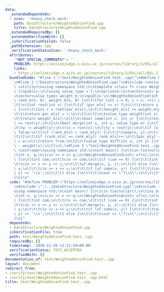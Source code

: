 ```yaml
---
data:
  _extendedDependsOn:
  - icon: ':heavy_check_mark:'
    path: DataStructure/WeightedUnionFind.cpp
    title: DataStructure/WeightedUnionFind.cpp
  _extendedRequiredBy: []
  _extendedVerifiedWith: []
  _isVerificationFailed: false
  _pathExtension: cpp
  _verificationStatusIcon: ':heavy_check_mark:'
  attributes:
    '*NOT_SPECIAL_COMMENTS*': ''
    PROBLEM: https://onlinejudge.u-aizu.ac.jp/courses/library/3/DSL/all/DSL_1_B
    links:
    - https://onlinejudge.u-aizu.ac.jp/courses/library/3/DSL/all/DSL_1_B
  bundledCode: "#line 1 \"test/WeightedUnionFind.test..cpp\"\n#define PROBLEM \"https://onlinejudge.u-aizu.ac.jp/courses/library/3/DSL/all/DSL_1_B\"\
    \n#line 2 \"DataStructure/WeightedUnionFind.cpp\"\n#include <vector>\n#include\
    \ <utility>\nusing namespace std;\n\ntemplate <class T> class WeightedUnionFind\
    \ {\npublic:\n\tusing value_type = T;\n\nprivate:\n\tvector<int> par_m, rank_m;\n\
    \tvector<value_type> weight_m;\n\npublic:\n\tWeightedUnionFind(int n) : par_m(n),\
    \ rank_m(n, 0), weight_m(n, 0) {\n\t\tfor (int i = 0; i < n; ++i) par_m[i] = i;\n\
    \t}\n\tint root(int x) {\n\t\tif (par_m[x] == x) {\n\t\t\treturn x;\n\t\t} else\
    \ {\n\t\t\tint r = root(par_m[x]);\n\t\t\tweight_m[x] += weight_m[par_m[x]];\n\
    \t\t\treturn par_m[x] = r;\n\t\t}\n\t}\n\tvalue_type weight(int x) {\n\t\troot(x);\n\
    \t\treturn weight_m[x];\n\t}\n\tbool same(int x, int y) {\n\t\treturn root(x)\
    \ == root(y);\n\t}\n\tbool merge(int x, int y, value_type w) {\n\t\tw += weight(x);\n\
    \t\tw -= weight(y);\n\t\tx = root(x);\n\t\ty = root(y);\n\t\tif (x == y) return\
    \ false;\n\t\tif (rank_m[x] < rank_m[y]) {\n\t\t\tswap(x, y);\n\t\t\tw = -w;\n\
    \t\t}\n\t\tif (rank_m[x] == rank_m[y]) rank_m[x]++;\n\t\tpar_m[y] = x;\n\t\tweight_m[y]\
    \ = w;\n\t\treturn true;\n\t}\n\tvalue_type diff(int x, int y) {\n\t\treturn weight(y)\
    \ - weight(x);\n\t}\n};\n#line 3 \"test/WeightedUnionFind.test..cpp\"\n#include\
    \ <iostream>\nusing namespace std;\n\nint main() {\n\tcin.tie(nullptr);\n\tios_base::sync_with_stdio(false);\n\
    \tint n, q;\n\tcin >> n >> q;\n\tWeightedUnionFind<int> uf(n);\n\twhile (q--)\
    \ {\n\t\tint com;\n\t\tcin >> com;\n\t\tif (com == 0) {\n\t\t\tint x, y, z;\n\t\
    \t\tcin >> x >> y >> z;\n\t\t\tuf.merge(x, y, z);\n\t\t} else {\n\t\t\tint x,\
    \ y;\n\t\t\tcin >> x >> y;\n\t\t\tif (uf.same(x, y)) {\n\t\t\t\tcout << uf.diff(x,\
    \ y) << '\\n';\n\t\t\t} else {\n\t\t\t\tcout << \"?\\n\";\n\t\t\t}\n\t\t}\n\t\
    }\n}\n"
  code: "#define PROBLEM \"https://onlinejudge.u-aizu.ac.jp/courses/library/3/DSL/all/DSL_1_B\"\
    \n#include \"./../DataStructure/WeightedUnionFind.cpp\"\n#include <iostream>\n\
    using namespace std;\n\nint main() {\n\tcin.tie(nullptr);\n\tios_base::sync_with_stdio(false);\n\
    \tint n, q;\n\tcin >> n >> q;\n\tWeightedUnionFind<int> uf(n);\n\twhile (q--)\
    \ {\n\t\tint com;\n\t\tcin >> com;\n\t\tif (com == 0) {\n\t\t\tint x, y, z;\n\t\
    \t\tcin >> x >> y >> z;\n\t\t\tuf.merge(x, y, z);\n\t\t} else {\n\t\t\tint x,\
    \ y;\n\t\t\tcin >> x >> y;\n\t\t\tif (uf.same(x, y)) {\n\t\t\t\tcout << uf.diff(x,\
    \ y) << '\\n';\n\t\t\t} else {\n\t\t\t\tcout << \"?\\n\";\n\t\t\t}\n\t\t}\n\t\
    }\n}"
  dependsOn:
  - DataStructure/WeightedUnionFind.cpp
  isVerificationFile: true
  path: test/WeightedUnionFind.test..cpp
  requiredBy: []
  timestamp: '2020-11-26 13:12:58+09:00'
  verificationStatus: TEST_ACCEPTED
  verifiedWith: []
documentation_of: test/WeightedUnionFind.test..cpp
layout: document
redirect_from:
- /verify/test/WeightedUnionFind.test..cpp
- /verify/test/WeightedUnionFind.test..cpp.html
title: test/WeightedUnionFind.test..cpp
---
```

